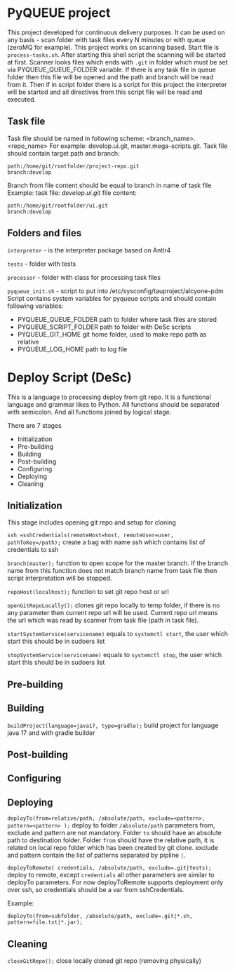 # PyQUEUE project
This project developed for continuous delivery purposes. It can be used on any basis - 
scan folder with task files every N minutes or with queue (zeroMQ for example).
This project works on scanning based. Start file is `process-tasks.sh`. After starting this shell script the scanning will be started at first.
Scanner looks files which ends with `.git` in folder which must be set via PYQUEUE_QUEUE_FOLDER variable.
If there is any task file in queue folder then this file will be opened and the path and branch will be read from it.
Then if in script folder there is a script for this project the interpreter will be started and all directives from this script file will be read and executed.

## Task file
Task file should be named in following scheme: <branch_name>.<repo_name>
For example: develop.ui.git, master.mega-scripts.git.
Task file should contain target path and branch:
```
path:/home/git/rootfolder/project-repo.git
branch:develop
```

Branch from file content should be equal to branch in name of task file
Example:
task file: _*develop.ui.git*_
file content:
```
path:/home/git/rootfolder/ui.git
branch:develop
```

## Folders and files
`interpreter` - is the interpreter package based on Antlr4

`tests` - folder with tests

`processor` - folder with class for processing task files 

`pyqueue_init.sh` - script to put into /etc/sysconfig/tauproject/alcyone-pdm
Script contains system variables for pyqueue scripts and should contain following variables:
- PYQUEUE_QUEUE_FOLDER path to folder where task files are stored
- PYQUEUE_SCRIPT_FOLDER path to folder with DeSc scripts
- PYQUEUE_GIT_HOME git home folder, used to make repo path as relative
- PYQUEUE_LOG_HOME path to log file


# Deploy Script (DeSc)
This is a language to processing deploy from git repo. It is a functional language and grammar likes to Python.
All functions should be separated with semicolon. And all functions joined by logical stage.

There are 7 stages
- Initialization
- Pre-building
- Building
- Post-building
- Configuring
- Deploying
- Cleaning

## Initialization
This stage includes opening git repo and setup for cloning

`ssh =sshCredentials(remoteHost=host, remoteUser=user, pathToKey=/path);` create a bag with name ssh which contains list of credentials to ssh

`branch(master);`  function to open scope for the master branch. 
If the branch name from this function does not match branch name from task file 
then script interpretation will be stopped. 

`repoHost(localhost);`  function to set git repo host or url

`openGitRepoLocally();`  clones git repo locally to temp folder, if there is no any parameter then current repo url will be used.
Current repo url means the url which was read by scanner from task file (path in task file).

`startSystemService(servicename)` equals to `systemctl start`, the user which start this should be in sudoers list

`stopSystemService(servicename)` equals to `systemctl stop`, the user which start this should be in sudoers list
## Pre-building

## Building
`buildProject(language=java17, type=gradle);` build project for language java 17 and with gradle builder

## Post-building

## Configuring

## Deploying
`deployTo(from=relative/path, /absolute/path, exclude=<pattern>, pattern=<pattern> );` deploy to folder `/absolute/path` parameters 
from, exclude and pattern are not mandatory. Folder `to` should have an absolute path to destination folder.
Folder `from` should have the relative path, it is related on local repo folder which has been created by git clone.
exclude and pattern contain the list of patterns separated by pipline `|`.

`deployToRemote( credentials, /absolute/path, exclude=.git|tests);` deploy to remote, except `credentials` all other parameters 
are similar to deployTo parameters. For now deployToRemote supports deployment only over ssh, so credentials should be a var from sshCredentials. 

Example:
```
deployTo(from=subfolder, /absolute/path, exclude=.git|*.sh, pattern=file.txt|*.jar);
```

## Cleaning
`closeGitRepo();` close locally cloned git repo (removing physically)